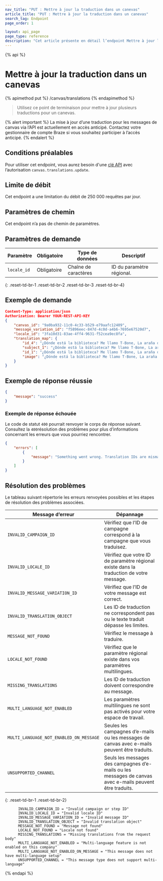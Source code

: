 ```yaml
---
nav_title: "PUT : Mettre à jour la traduction dans un canevas"
article_title: "PUT : Mettre à jour la traduction dans un canevas"
search_tag: Endpoint
page_order: 1

layout: api_page
page_type: reference
description: "Cet article présente en détail l’endpoint Mettre à jour la traduction dans un canvas."
---
```


{% api %}
# Mettre à jour la traduction dans un canevas
{% apimethod put %}
/canvas/translations
{% endapimethod %}

> Utilisez ce point de terminaison pour mettre à jour plusieurs traductions pour un canevas.

{% alert important %}
La mise à jour d’une traduction pour les messages de canvas via l’API est actuellement en accès anticipé. Contactez votre gestionnaire de compte Braze si vous souhaitez participer à l’accès anticipé.
{% endalert %}

## Conditions préalables

Pour utiliser cet endpoint, vous aurez besoin d'une [clé API]({{site.baseurl}}/api/basics#rest-api-key/) avec l’autorisation `canvas.translations.update`.

## Limite de débit

Cet endpoint a une limitation du débit de 250 000 requêtes par jour.

## Paramètres de chemin

Cet endpoint n’a pas de chemin de paramètres.

## Paramètres de demande

| Paramètre | Obligatoire | Type de données | Descriptif |
| --------- | ---------| --------- | ----------- |
|`locale_id`| Obligatoire | Chaîne de caractères | ID du paramètre régional. |
{: .reset-td-br-1 .reset-td-br-2 .reset-td-br-3  .reset-td-br-4}

## Exemple de demande

```json
Content-Type: application/json
Authorization: Bearer YOUR-REST-API-KEY
{
    "canvas_id": "9a0ba932-11c0-4c33-b529-e79aafc12409",
    "message_variation_id": "f5896eec-847d-4c0d-a4b6-7695e67520d7",
    "locale_id": "3fa10d31-83ae-4ff4-9631-f52cea9ec8fa",
    "translation_map": {
        "id_4": "¿Dónde está la biblioteca? Me llamo T-Bone, La araña discoteca.",
        "subject_1": "¿Dónde está la biblioteca? Me llamo T-Bone, La araña discoteca.",
        "id_1": "¿Dónde está la biblioteca? Me llamo T-Bone, La araña discoteca.",
        "image": "¿Dónde está la biblioteca? Me llamo T-Bone, La araña discoteca."
    }
}
```

## Exemple de réponse réussie

```json
{
	"message": "success"
}
```

### Exemple de réponse échouée

Le code de statut `400` pourrait renvoyer le corps de réponse suivant. Consultez la `400`résolution des problèmes[](#troubleshooting) pour plus d’informations concernant les erreurs que vous pourriez rencontrer.

```json
{
	"errors": [
		{
			"message": "Something went wrong. Translation IDs are mismatched or translated text exceeds limits."
		}
	]
}
```

## Résolution des problèmes

Le tableau suivant répertorie les erreurs renvoyées possibles et les étapes de résolution des problèmes associées.

| Message d’erreur | Dépannage |
| --- | --- |
|`INVALID_CAMPAIGN_ID`|Vérifiez que l’ID de campagne correspond à la campagne que vous traduisez.|
|`INVALID_LOCALE_ID`|Vérifiez que votre ID de paramètre régional existe dans la traduction de votre message.|
|`INVALID_MESSAGE_VARIATION_ID`|Vérifiez que l’ID de votre message est correct.|
|`INVALID_TRANSLATION_OBJECT`|Les ID de traduction ne correspondent pas ou le texte traduit dépasse les limites.|
|`MESSAGE_NOT_FOUND`|Vérifiez le message à traduire.|
|`LOCALE_NOT_FOUND`| Vérifiez que le paramètre régional existe dans vos paramètres multilingues. |
|`MISSING_TRANSLATIONS`|Les ID de traduction doivent correspondre au message.|
|`MULTI_LANGUAGE_NOT_ENABLED`|Les paramètres multilingues ne sont pas activés pour votre espace de travail.|
|`MULTI_LANGUAGE_NOT_ENABLED_ON_MESSAGE`|Seules les campagnes d’e-mails ou les messages de canvas avec e-mails peuvent être traduits.|
|`UNSUPPORTED_CHANNEL`| Seuls les messages des campagnes d’e-mails ou les messages de canvas avec e-mails peuvent être traduits.|
{: .reset-td-br-1 .reset-td-br-2}


          INVALID_CAMPAIGN_ID = "Invalid campaign or step ID"
          INVALID_LOCALE_ID = "Invalid locale ID"
          INVALID_MESSAGE_VARIATION_ID = "Invalid message ID"
          INVALID_TRANSLATION_OBJECT = "Invalid translation object"
          MESSAGE_NOT_FOUND = "Message not found"
          LOCALE_NOT_FOUND = "Locale not found"
          MISSING_TRANSLATIONS = "Missing translations from the request body"
          MULTI_LANGUAGE_NOT_ENABLED = "Multi-language feature is not enabled on this company"
          MULTI_LANGUAGE_NOT_ENABLED_ON_MESSAGE = "This message does not have multi-language setup"
          UNSUPPORTED_CHANNEL = "This message type does not support multi-language"

{% endapi %}